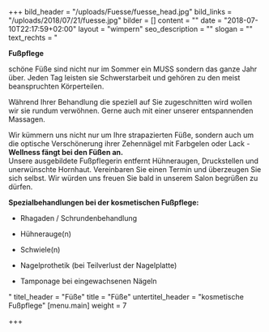 +++
bild_header = "/uploads/Fuesse/fuesse_head.jpg"
bild_links = "/uploads/2018/07/21/fuesse.jpg"
bilder = []
content = ""
date = "2018-07-10T22:17:59+02:00"
layout = "wimpern"
seo_description = ""
slogan = ""
text_rechts = "<p><strong>Fußpflege</strong></p><p>schöne Füße sind nicht nur im Sommer ein MUSS sondern das ganze Jahr über. Jeden Tag leisten sie Schwerstarbeit und gehören zu den meist beanspruchten Körperteilen.</p><p>Während Ihrer Behandlung die speziell auf Sie zugeschnitten wird wollen wir sie rundum verwöhnen. Gerne auch mit einer unserer entspannenden Massagen.</p><p>Wir kümmern uns nicht nur um Ihre strapazierten Füße, sondern auch um die optische Verschönerung ihrer Zehennägel mit Farbgelen oder Lack - <strong>Wellness fängt bei den Füßen an. </strong><br>Unsere ausgebildete Fußpflegerin entfernt Hühneraugen, Druckstellen und unerwünschte Hornhaut. Vereinbaren Sie einen Termin und überzeugen Sie sich selbst. Wir würden uns freuen Sie bald in unserem Salon begrüßen zu dürfen.</p><p><strong>Spezialbehandlungen bei der kosmetischen Fußpflege:</strong></p><ul><li><p>Rhagaden / Schrundenbehandlung</p></li><li><p>Hühnerauge(n)</p></li><li><p>Schwiele(n)</p></li><li><p>Nagelprothetik (bei Teilverlust der Nagelplatte)</p></li><li><p>Tamponage bei eingewachsenen Nägeln</p></li></ul>"
titel_header = "Füße"
title = "Füße"
untertitel_header = "kosmetische Fußpflege"
[menu.main]
weight = 7

+++
